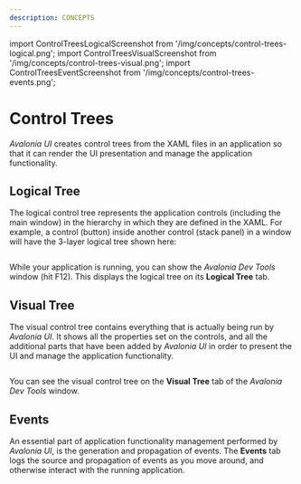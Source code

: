 ```yaml
---
description: CONCEPTS
---
```


import ControlTreesLogicalScreenshot from '/img/concepts/control-trees-logical.png';
import ControlTreesVisualScreenshot from '/img/concepts/control-trees-visual.png';
import ControlTreesEventScreenshot from '/img/concepts/control-trees-events.png';

# Control Trees

_Avalonia UI_ creates control trees from the XAML files in an application so that it can render the UI presentation and manage the application functionality.  

## Logical Tree

The logical control tree represents the application controls (including the main window) in the hierarchy in which they are defined in the XAML. For example, a control (button) inside another control (stack panel) in a window will have the 3-layer logical tree shown here:

<img src={ControlTreesLogicalScreenshot} alt=""/>

While your application is running, you can show the _Avalonia Dev Tools_ window (hit F12). This displays the logical tree on its **Logical Tree** tab.

## Visual Tree

The visual control tree contains everything that is actually being run by _Avalonia UI_. It shows all the properties set on the controls, and all the additional parts that have been added by _Avalonia UI_ in order to present the UI and manage the application functionality. 

<img src={ControlTreesVisualScreenshot} alt=""/>

You can see the visual control tree on the **Visual Tree** tab of the _Avalonia Dev Tools_ window.

## Events

An essential part of application functionality management performed by _Avalonia UI_, is the generation and propagation of events. The **Events** tab logs the source and propagation of events as you move around, and otherwise interact with the running application.

<img src={ControlTreesEventScreenshot} alt=""/>
